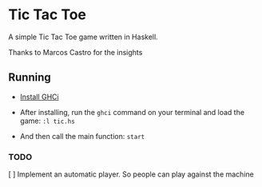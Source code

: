 # Tic Tac Toe

A simple Tic Tac Toe game written in Haskell.

Thanks to Marcos Castro for the insights

## Running

- [Install GHCi](https://www.haskell.org/ghc/download.html "Download Page")
- After installing, run the `ghci` command on your terminal and load the game:
```:l tic.hs```

- And then call the main function:
```start```


### TODO

[ ] Implement an automatic player. So people can play against the machine

